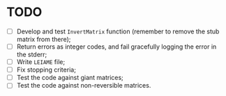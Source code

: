 # TODO

- [ ] Develop and test `InvertMatrix` function (remember to remove the stub matrix from there);
- [ ] Return errors as integer codes, and fail gracefully logging the error in the stderr;
- [ ] Write `LEIAME` file;
- [ ] Fix stopping criteria;
- [ ] Test the code against giant matrices;
- [ ] Test the code against non-reversible matrices.